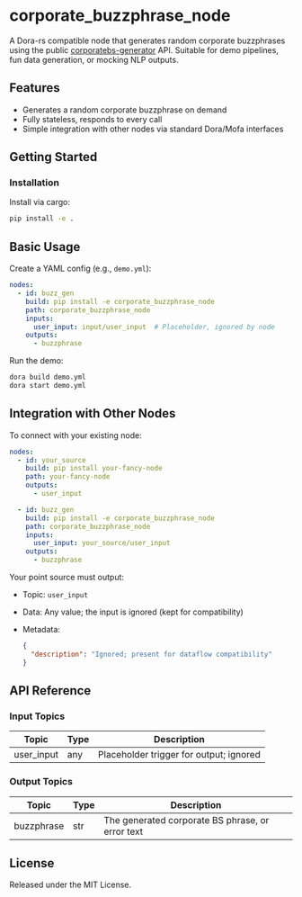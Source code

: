 # corporate_buzzphrase_node

A Dora-rs compatible node that generates random corporate buzzphrases using the public [corporatebs-generator](https://corporatebs-generator.sameerkumar.website/) API. Suitable for demo pipelines, fun data generation, or mocking NLP outputs.

## Features
- Generates a random corporate buzzphrase on demand
- Fully stateless, responds to every call
- Simple integration with other nodes via standard Dora/Mofa interfaces

## Getting Started

### Installation
Install via cargo:
```bash
pip install -e .
```

## Basic Usage

Create a YAML config (e.g., `demo.yml`):

```yaml
nodes:
  - id: buzz_gen
    build: pip install -e corporate_buzzphrase_node
    path: corporate_buzzphrase_node
    inputs:
      user_input: input/user_input  # Placeholder, ignored by node
    outputs:
      - buzzphrase
```

Run the demo:

```bash
dora build demo.yml
dora start demo.yml
```


## Integration with Other Nodes

To connect with your existing node:

```yaml
nodes:
  - id: your_source
    build: pip install your-fancy-node
    path: your-fancy-node
    outputs:
      - user_input

  - id: buzz_gen
    build: pip install -e corporate_buzzphrase_node
    path: corporate_buzzphrase_node
    inputs:
      user_input: your_source/user_input
    outputs:
      - buzzphrase
```

Your point source must output:

* Topic: `user_input`
* Data: Any value; the input is ignored (kept for compatibility)
* Metadata:

  ```json
  {
    "description": "Ignored; present for dataflow compatibility"
  }
  ```

## API Reference

### Input Topics

| Topic       | Type   | Description                     |
|-------------|--------|---------------------------------|
| user_input  | any    | Placeholder trigger for output; ignored |

### Output Topics

| Topic      | Type   | Description                                     |
|------------|--------|-------------------------------------------------|
| buzzphrase | str    | The generated corporate BS phrase, or error text |

## License

Released under the MIT License.
